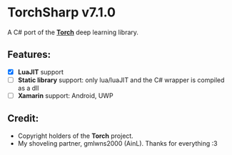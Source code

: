 # TorchSharp v7.1.0
A C# port of the [**Torch**](https://github.com/torch/torch7) deep learning library.

## Features:
- [x] **LuaJIT** support
- [ ] **Static library** support: only lua/luaJIT and the C# wrapper is compiled as a dll
- [ ] **Xamarin** support: Android, UWP

## Credit:
- Copyright holders of the **Torch** project.
- My shoveling partner, gmlwns2000 (AinL). Thanks for everything :3
